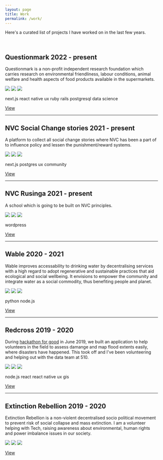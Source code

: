 ```yaml
---
layout: page
title: Work
permalink: /work/
---
```


Here's a curated list of projects I have worked on in the last few years.

<br/>

<h2 class="mt-0">
  Questionmark
  <span class="post-meta pull-right">2022 - present</span>
</h2>

Questionmark is a non-profit independent research foundation which carries research on environmental friendliness, labour conditions, animal welfare and health aspects of food products available in the supermarkets.

<img class="img-portfolio" src="https://place-hold.it/200">
<img class="img-portfolio" src="https://place-hold.it/200">
<img class="img-portfolio" src="https://place-hold.it/200">

<p>
  <span class="tag">next.js</span>
  <span class="tag">react native</span>
  <span class="tag">ux</span>
  <span class="tag">ruby</span>
  <span class="tag">rails</span>
  <span class="tag">postgresql</span>
  <span class="tag">data science</span>
</p>

<a href="https://www.thequestionmark.org/">View</a>

---

<h2 class="mt-0">
  NVC Social Change stories
  <span class="post-meta pull-right">2021 - present</span>
</h2>

A platform to collect all social change stories where NVC has been a part of to influence policy and lessen the punishment/reward systems.

<img class="img-portfolio" src="https://place-hold.it/200">
<img class="img-portfolio" src="https://place-hold.it/200">
<img class="img-portfolio" src="https://place-hold.it/200">

<p>
  <span class="tag">next.js</span>
  <span class="tag">postgres</span>
  <span class="tag">ux</span>
  <span class="tag">community</span>
</p>

<a href="https://nvc.socialchange.io">View</a>

---

<h2 class="mt-0">
  NVC Rusinga
  <span class="post-meta pull-right">2021 - present</span>
</h2>

A school which is going to be built on NVC principles.

<img class="img-portfolio" src="https://place-hold.it/200">
<img class="img-portfolio" src="https://place-hold.it/200">
<img class="img-portfolio" src="https://place-hold.it/200">

<p>
  <span class="tag">wordpress</span>
</p>

<a href="https://nvcrusinga.school">View</a>

---

<h2 class="mt-0">
  Wable
  <span class="post-meta pull-right">2020 - 2021</span>
</h2>

Wable improves accessability to drinking water by decentralising services with a high regard to adopt regenerative and sustainable practices that aid ecological and social wellbeing. It envisions to empower the community and integrate water as a social commodity, thus benefiting people and planet.

<img class="img-portfolio" src="https://place-hold.it/200">
<img class="img-portfolio" src="https://place-hold.it/200">
<img class="img-portfolio" src="https://place-hold.it/200">

<p>
  <span class="tag">python</span>
  <span class="tag">node.js</span>
</p>

<a href="https://wable.org/">View</a>

---

<h2 class="mt-0">
  Redcross
  <span class="post-meta pull-right">2019 - 2020</span>
</h2>

During [hackathon for good](https://www.hackathonforgood.org/) in June 2019, we built an application to help volunteers in the field to assess damange and map flood extents easily, where disasters have happened. This took off and I've been volunteering and helping out with the data team at 510.

<img class="img-portfolio" src="https://place-hold.it/200">
<img class="img-portfolio" src="https://place-hold.it/200">
<img class="img-portfolio" src="https://place-hold.it/200">

<p>
  <span class="tag">node.js</span>
  <span class="tag">react</span>
  <span class="tag">react native</span>
  <span class="tag">ux</span>
  <span class="tag">gis</span>
</p>

<a href="https://510.global/">View</a>

---

<h2 class="mt-0">
  Extinction Rebellion
  <span class="post-meta pull-right">2019 - 2020</span>
</h2>

Extinction Rebellion is a non-violent decentralised socio political movement to prevent risk of social collapse and mass extinction. I am a volunteer helping with Tech, raising awareness about environmental, human rights and power imbalance issues in our society.

<img class="img-portfolio" src="https://place-hold.it/200">
<img class="img-portfolio" src="https://place-hold.it/200">
<img class="img-portfolio" src="https://place-hold.it/200">

<a href="https://extinctionrebellion.nl/">View</a>
